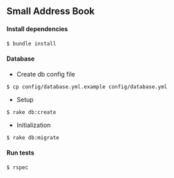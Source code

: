 Small Address Book
----------------

#### Install dependencies
```
$ bundle install
```
#### Database
* Create db config file
```
$ cp config/database.yml.example config/database.yml
```
* Setup
```
$ rake db:create
```
* Initialization
```
$ rake db:migrate
```

#### Run tests
```
$ rspec
```
